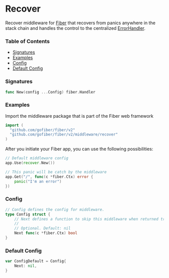 # Recover
Recover middleware for [Fiber](https://github.com/gofiber/fiber) that recovers from panics anywhere in the stack chain and handles the control to the centralized [ErrorHandler](https://docs.gofiber.io/error-handling).

### Table of Contents
- [Signatures](#signatures)
- [Examples](#examples)
- [Config](#config)
- [Default Config](#default-config)


### Signatures
```go
func New(config ...Config) fiber.Handler
```

### Examples
Import the middleware package that is part of the Fiber web framework
```go
import (
  "github.com/gofiber/fiber/v2"
  "github.com/gofiber/fiber/v2/middleware/recover"
)
```

After you initiate your Fiber app, you can use the following possibilities:
```go
// Default middleware config
app.Use(recover.New())

// This panic will be catch by the middleware
app.Get("/", func(c *fiber.Ctx) error {
	panic("I'm an error")
})
```

### Config
```go
// Config defines the config for middleware.
type Config struct {
	// Next defines a function to skip this middleware when returned true.
	//
	// Optional. Default: nil
	Next func(c *fiber.Ctx) bool
}
```

### Default Config
```go
var ConfigDefault = Config{
	Next: nil,
}
```